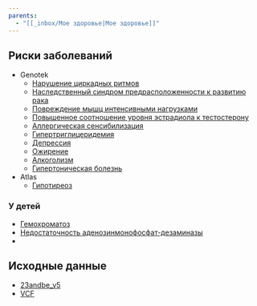 ```yaml
---
parents:
  - "[[_inbox/Мое здоровье|Мое здоровье]]"
---
```


## Риски заболеваний
- Genotek
	- [Нарушение циркадных ритмов](Нарушение%20циркадных%20ритмов.md#^217f45)
	- [Наследственный синдром предрасположенности к развитию рака](Наследственный%20синдром%20предрасположенности%20к%20развитию%20рака.md#^9241a9)
	- [Повреждение мышц интенсивными нагрузками](Повреждение%20мышц%20интенсивными%20нагрузками.md#Генетическое%20исследование)
	- [Повышенное соотношение уровня эстрадиола к тестостерону](Повышенное%20соотношение%20уровня%20эстрадиола%20к%20тестостерону.md#Генетическое%20исследование)
	- [Аллергическая сенсибилизация](Аллергическая%20сенсибилизация.md#Генетическое%20исследование)
	- [Гипертриглицеридемия](Гипертриглицеридемия.md#Генетическое%20исследование)
	- [Депрессия](Депрессия.md#Генетическое%20исследование)
	- [Ожирение](Ожирение.md#Генетическое%20исследование)
	- [Алкоголизм](Алкоголизм.md#Генетическое%20исследование)
	- [Гипертоническая болезнь](Гипертоническая%20болезнь.md#Генетическое%20исследование)
- Atlas
	- [Гипотиреоз](Гипотиреоз.md)
### У детей
- [Гемохроматоз](Гемохроматоз.md#Генетическое%20исследование)
- [Недостаточность аденозинмонофосфат-дезаминазы](Недостаточность%20аденозинмонофосфат-дезаминазы.md#Генетическое%20исследование)
- 
## Исходные данные
- [23andbe_v5](dv7907_23andme_V5.txt)
- [VCF](dv7907.vcf)